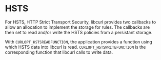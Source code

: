# HSTS

For HSTS, HTTP Strict Transport Security, libcurl provides two callbacks to
allow an allocation to implement the storage for rules. The callbacks are then
set to read and/or write the HSTS policies from a persistant storage.

With `CURLOPT_HSTSREADFUNCTION`, the application provides a function using
which HSTS data into libcurl is read. `CURLOPT_HSTSWRITEFUNCTION` is the
corresponding function that libcurl calls to write data.
